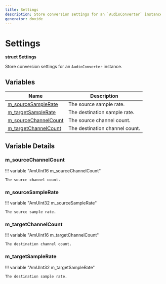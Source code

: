 ```yaml
---
title: Settings
description: Store conversion settings for an `AudioConverter` instance. 
generator: doxide
---
```



# Settings

**struct Settings**


Store conversion settings for an `AudioConverter` instance.
         




## Variables

| Name | Description |
| ---- | ----------- |
| [m_sourceSampleRate](#m_sourceSampleRate) | The source sample rate.  |
| [m_targetSampleRate](#m_targetSampleRate) | The destination sample rate.  |
| [m_sourceChannelCount](#m_sourceChannelCount) | The source channel count.  |
| [m_targetChannelCount](#m_targetChannelCount) | The destination channel count.  |

## Variable Details

### m_sourceChannelCount<a name="m_sourceChannelCount"></a>

!!! variable "AmUInt16 m_sourceChannelCount"

    
    The source channel count.
                 
    
    
    

### m_sourceSampleRate<a name="m_sourceSampleRate"></a>

!!! variable "AmUInt32 m_sourceSampleRate"

    
    The source sample rate.
                 
    
    
    

### m_targetChannelCount<a name="m_targetChannelCount"></a>

!!! variable "AmUInt16 m_targetChannelCount"

    
    The destination channel count.
                 
    
    
    

### m_targetSampleRate<a name="m_targetSampleRate"></a>

!!! variable "AmUInt32 m_targetSampleRate"

    
    The destination sample rate.
                 
    
    
    

